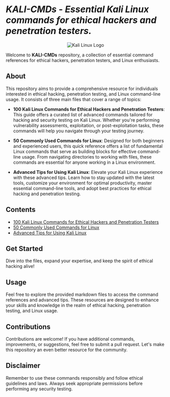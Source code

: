 # ***KALI-CMDs*** - *Essential Kali Linux commands for ethical hackers and penetration testers.*

<p align="center">
  <img src="https://raw.githubusercontent.com/mazh2o/mazh2o/main/vault/kali.png" alt="Kali Linux Logo">
</p>

Welcome to **KALI-CMDs** repository, a collection of essential command references for ethical hackers, penetration testers, and Linux enthusiasts.

## About

This repository aims to provide a comprehensive resource for individuals interested in ethical hacking, penetration testing, and Linux command-line usage. It consists of three main files that cover a range of topics:

- **100 Kali Linux Commands for Ethical Hackers and Penetration Testers**: This guide offers a curated list of advanced commands tailored for hacking and security testing on Kali Linux. Whether you're performing vulnerability assessments, exploitation, or post-exploitation tasks, these commands will help you navigate through your testing journey.

- **50 Commonly Used Commands for Linux**: Designed for both beginners and experienced users, this quick reference offers a list of fundamental Linux commands that serve as building blocks for effective command-line usage. From navigating directories to working with files, these commands are essential for anyone working in a Linux environment.

- **Advanced Tips for Using Kali Linux**: Elevate your Kali Linux experience with these advanced tips. Learn how to stay updated with the latest tools, customize your environment for optimal productivity, master essential command-line tools, and adopt best practices for ethical hacking and penetration testing.

## Contents

- [100 Kali Linux Commands for Ethical Hackers and Penetration Testers](https://github.com/bhavesh-pardhi/KALI-CMDs/blob/main/100%20Kali%20linux%20Commands%20for%20Hackers.md)
- [50 Commonly Used Commands for Linux](https://github.com/bhavesh-pardhi/KALI-CMDs/blob/main/50%20commonly%20used%20commands%20for%20linux.md)
- [Advanced Tips for Using Kali Linux](https://github.com/bhavesh-pardhi/KALI-CMDs/blob/main/advanced%20tips%20for%20using%20Kali%20Linux.md)


## Get Started

Dive into the files, expand your expertise, and keep the spirit of ethical hacking alive!

## Usage

Feel free to explore the provided markdown files to access the command references and advanced tips. These resources are designed to enhance your skills and knowledge in the realm of ethical hacking, penetration testing, and Linux usage.

## Contributions

Contributions are welcome! If you have additional commands, improvements, or suggestions, feel free to submit a pull request. Let's make this repository an even better resource for the community.

## Disclaimer

Remember to use these commands responsibly and follow ethical guidelines and laws. Always seek appropriate permissions before performing any security testing.
